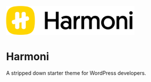 <img src="assets/images/logo.svg" alt="logo" style="max-width: 350px"/>

# Harmoni
A stripped down starter theme for WordPress developers.